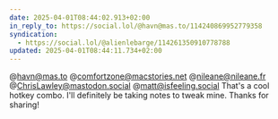 ```yaml
---
date: 2025-04-01T08:44:02.913+02:00
in_reply_to: https://social.lol/@havn@mas.to/114240869952779358
syndication:
  - https://social.lol/@alienlebarge/114261350910778788
updated: 2025-04-01T08:44:11.734+02:00
---
```


@havn@mas.to @comfortzone@macstories.net @nileane@nileane.fr @ChrisLawley@mastodon.social @matt@isfeeling.social That's a cool hotkey combo. I'll definitely be taking notes to tweak mine. Thanks for sharing!
